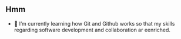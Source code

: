 ## Hmm

- 🌱 I’m currently learning how Git and Github works so that my skills regarding software development and collaboration ar eenriched.
